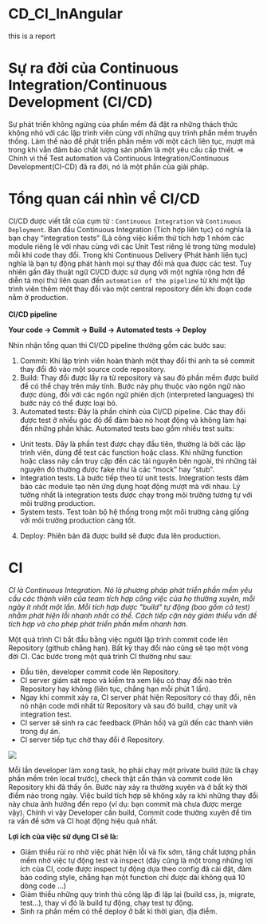 # CD_CI_InAngular
this is a report
# Sự ra đời của Continuous Integration/Continuous Development (CI/CD)
Sự phát triển không ngừng của phần mềm đã đặt ra những thách thức không nhỏ với các lập trình viên cùng với những quy trình phần mềm truyền thống. Làm thế nào để phát triển phần mềm với một cách liên tục, mượt mà trong khi vẫn đảm bảo chất lượng sản phẩm là một yêu cầu cấp thiết. 
  => Chính vì thế Test automation và Continuous Integration/Continuous Development(CI-CD) đã ra đời, nó là một phần của giải pháp.
# Tổng quan cái nhìn về CI/CD
CI/CD được viết tắt của cụm từ : `Continuous Integration` và `Continuous Deployment`. Ban đầu Continuous Integration (Tích hợp liên tục) có nghĩa là bạn chạy “integration tests” (Là công việc kiểm thử tích hợp 1 nhóm các module riêng lẻ với nhau cùng với các Unit Test riêng lẻ trong từng module) mỗi khi code thay đổi. Trong khi Continuous Delivery (Phát hành liên tục) nghĩa là bạn tự động phát hành mọi sự thay đổi mà qua được các test. Tuy nhiên gần đây thuật ngữ CI/CD được sử dụng với một nghĩa rộng hơn để diễn tả mọi thứ liên quan đến `automation of the pipeline` từ khi một lập trình viên thêm một thay đổi vào một central repository đến khi đoạn code nằm ở production.<br>
<br>
<b> CI/CD pipeline </b> 

<b> Your code -> Commit -> Build -> Automated tests -> Deploy</b> <br>

Nhìn nhận tổng quan thì CI/CD pipeline thường gồm các bước sau:

1. Commit: Khi lập trình viên hoàn thành một thay đổi thì anh ta sẽ commit thay đổi đó vào một source code repository.
2. Build: Thay đổi được lấy ra từ repository và sau đó phần mềm được build để có thể chạy trên máy tính. Bước này phụ thuộc vào ngôn ngữ nào được dùng, đối với các ngôn ngữ phiên dịch (interpreted languages) thì bước này có thể được loại bỏ.
3. Automated tests: Đây là phần chính của CI/CD pipeline. Các thay đổi được test ở nhiều góc độ để đảm bảo nó hoạt động và không làm hại đến những phần khác. Automated tests bao gồm nhiều test suits:
  - Unit tests. Đây là phần test được chạy đầu tiên, thường là bởi các lập trình viên, dùng để test các function hoặc class. Khi những       function hoặc class này cần truy cập đến các tài nguyên bên ngoài, thì những tài nguyên đó thường được fake như là các “mock” hay         “stub”.
  - Integration tests. Là bước tiếp theo từ unit tests. Integration tests đảm bảo các module tạo nên ứng dụng hoạt động mượt mà với nhau.   Lý tưởng nhất là integration tests được chạy trong môi trường tương tự với môi trường production.
  - System tests. Test toàn bộ hệ thống trong một môi trường càng giống với môi trường production càng tốt.
4. Deploy: Phiên bản đã được build sẽ được đưa lên production.

# CI
<i>CI là Continuous Integration. Nó là phương pháp phát triển phần mềm yêu cầu các thành viên của team tích hợp công việc của họ thường xuyên, mỗi ngày ít nhất một lần. Mỗi tích hợp được "build" tự động (bao gồm cả test) nhằm phát hiện lỗi nhanh nhất có thể. Cách tiếp cận này giảm thiểu vấn đề tích hợp và cho phép phát triển phần mềm nhanh hơn.</i>

Một quá trình CI bắt đầu bằng việc người lập trình commit code lên Repository (github chẳng hạn). Bất kỳ thay đổi nào cũng sẽ tạo một vòng đời CI. Các bước trong một quá trình CI thường như sau:

  - Đầu tiên, developer commit code lên Repository.
  - CI server giám sát repo và kiểm tra xem liệu có thay đổi nào trên Repository hay không (liên tục, chẳng hạn mỗi phút 1 lần).
  - Ngay khi commit xảy ra, CI server phát hiện Repository có thay đổi, nên nó nhận code mới nhất từ Repository và sau đó build, chạy     unit và integration test.
  - CI server sẽ sinh ra các feedback (Phản hồi) và gửi đến các thành viên trong dự án.
  - CI server tiếp tục chờ thay đổi ở Repository.
  
![](https://i.imgur.com/O5Oh7FK.png)

Mỗi lần developer làm xong task, họ phải chạy một private build (tức là chạy phần mềm trên local trước), check thật cẩn thận và commit code lên Repository khi đã thấy ổn. Bước này xảy ra thường xuyên và ở bất kỳ thời điểm nào trong ngày. Việc build tích hợp sẽ không xảy ra khi những thay đổi này chưa ảnh hưởng đến repo (ví dụ: bạn commit mà chưa được merge vậy).
Chính vì vậy Developer cần build, Commit code thường xuyên để tìm ra vấn đề sớm và CI hoạt động hiệu quả nhất. 

<b>Lợi ích của việc sử dụng CI sẽ là:</b>
  - Giảm thiểu rủi ro nhờ việc phát hiện lỗi và fix sớm, tăng chất lượng phần mềm nhờ việc tự động test và inspect (đây cũng là một       trong những lợi ích của CI, code được inspect tự động dựa theo config đã cài đặt, đảm bảo coding style, chẳng hạn một function chỉ       được dài không quá 10 dòng code ...)
  - Giảm thiểu những quy trình thủ công lặp đi lặp lại (build css, js, migrate, test...), thay vì đó là build tự động, chạy test tự       động.
  - Sinh ra phần mềm có thể deploy ở bất kì thời gian, địa điểm.
  
